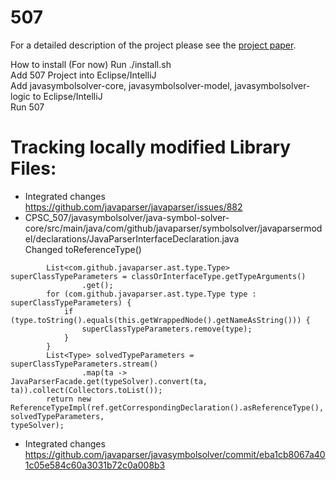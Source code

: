 # 507

For  a detailed description of the project please see the [project paper](Sisyphus_ProjectPaper.pdf).

How to install (For now)
Run ./install.sh  
Add 507 Project into Eclipse/IntelliJ  
Add javasymbolsolver-core, javasymbolsolver-model, javasymbolsolver-logic to Eclipse/IntelliJ  
Run 507  
  
# Tracking locally modified Library Files:
* Integrated changes  
https://github.com/javaparser/javaparser/issues/882
* CPSC_507/javasymbolsolver/java-symbol-solver-core/src/main/java/com/github/javaparser/symbolsolver/javaparsermodel/declarations/JavaParserInterfaceDeclaration.java  
Changed toReferenceType()  
```
		List<com.github.javaparser.ast.type.Type> superClassTypeParameters = classOrInterfaceType.getTypeArguments()
				.get();
		for (com.github.javaparser.ast.type.Type type : superClassTypeParameters) {
			if (type.toString().equals(this.getWrappedNode().getNameAsString())) {
				superClassTypeParameters.remove(type);
			}
		}
		List<Type> solvedTypeParameters = superClassTypeParameters.stream()
				.map(ta -> JavaParserFacade.get(typeSolver).convert(ta, ta)).collect(Collectors.toList());
		return new ReferenceTypeImpl(ref.getCorrespondingDeclaration().asReferenceType(), solvedTypeParameters,
typeSolver);
```
* Integrated changes  
https://github.com/javaparser/javasymbolsolver/commit/eba1cb8067a401c05e584c60a3031b72c0a008b3


